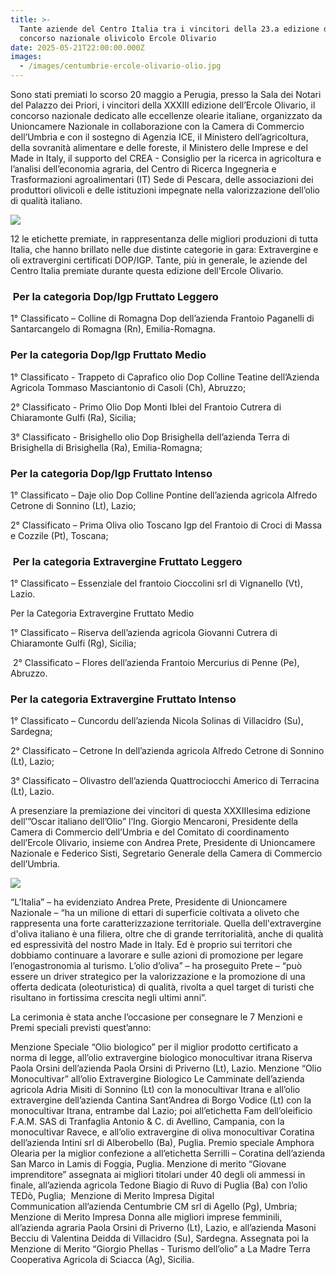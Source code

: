 ```yaml
---
title: >-
  Tante aziende del Centro Italia tra i vincitori della 23.a edizione del
  concorso nazionale olivicolo Ercole Olivario
date: 2025-05-21T22:00:00.000Z
images:
  - /images/centumbrie-ercole-olivario-olio.jpg
---
```


Sono stati premiati lo scorso 20 maggio a Perugia, presso la Sala dei Notari del Palazzo dei Priori, i vincitori della XXXIII edizione dell’Ercole Olivario, il concorso nazionale dedicato alle eccellenze olearie italiane, organizzato da Unioncamere Nazionale in collaborazione con la Camera di Commercio dell’Umbria e con il sostegno di Agenzia ICE, il Ministero dell’agricoltura, della sovranità alimentare e delle foreste, il Ministero delle Imprese e del Made in Italy, il supporto del CREA - Consiglio per la ricerca in agricoltura e l’analisi dell’economia agraria, del Centro di Ricerca Ingegneria e Trasformazioni agroalimentari (IT) Sede di Pescara, delle associazioni dei produttori olivicoli e delle istituzioni impegnate nella valorizzazione dell’olio di qualità italiano.

![](/images/ercole-olivario.jpg)

12 le etichette premiate, in rappresentanza delle migliori produzioni di tutta Italia, che hanno brillato nelle due distinte categorie in gara: Extravergine e oli extravergini certificati DOP/IGP. Tante, più in generale, le aziende del Centro Italia premiate durante questa edizione dell'Ercole Olivario.

###  Per la categoria Dop/Igp Fruttato Leggero

1° Classificato – Colline di Romagna Dop dell’azienda Frantoio Paganelli di Santarcangelo di Romagna (Rn), Emilia-Romagna.

### Per la categoria Dop/Igp Fruttato Medio

1° Classificato - Trappeto di Caprafico olio Dop Colline Teatine dell’Azienda Agricola Tommaso Masciantonio di Casoli (Ch), Abruzzo;

2° Classificato - Primo Olio Dop Monti Iblei del Frantoio Cutrera di Chiaramonte Gulfi (Ra), Sicilia; 

3° Classificato - Brisighello olio Dop Brisighella dell’azienda Terra di Brisighella di Brisighella (Ra), Emilia-Romagna;

### Per la categoria Dop/Igp Fruttato Intenso

1° Classificato – Daje olio Dop Colline Pontine dell’azienda agricola Alfredo Cetrone di Sonnino (Lt), Lazio; 

2° Classificato – Prima Oliva olio Toscano Igp del Frantoio di Croci di Massa e Cozzile (Pt), Toscana; 

###  Per la categoria Extravergine Fruttato Leggero

1° Classificato – Essenziale del frantoio Cioccolini srl di Vignanello (Vt), Lazio. 

Per la Categoria Extravergine Fruttato Medio

1° Classificato – Riserva dell’azienda agricola Giovanni Cutrera di Chiaramonte Gulfi (Rg), Sicilia; 

 2° Classificato – Flores dell’azienda Frantoio Mercurius di Penne (Pe), Abruzzo.

### Per la categoria Extravergine Fruttato Intenso

1° Classificato – Cuncordu dell’azienda Nicola Solinas di Villacidro (Su), Sardegna;

2° Classificato – Cetrone In dell’azienda agricola Alfredo Cetrone di Sonnino (Lt), Lazio; 

3° Classificato – Olivastro dell’azienda Quattrociocchi Americo di Terracina (Lt), Lazio. 

A presenziare la premiazione dei vincitori di questa XXXIIIesima edizione dell’”Oscar italiano dell’Olio” l’Ing. Giorgio Mencaroni, Presidente della Camera di Commercio dell’Umbria e del Comitato di coordinamento dell’Ercole Olivario, insieme con Andrea Prete, Presidente di Unioncamere Nazionale e Federico Sisti, Segretario Generale della Camera di Commercio dell’Umbria. 

![](/images/ercole-olivario-perugia.jpg)

“L’Italia” – ha evidenziato Andrea Prete, Presidente di Unioncamere Nazionale – “ha un milione di ettari di superficie coltivata a oliveto che rappresenta una forte caratterizzazione territoriale. Quella dell'extravergine d'oliva italiano è una filiera, oltre che di grande territorialità, anche di qualità ed espressività del nostro Made in Italy. Ed è proprio sui territori che dobbiamo continuare a lavorare e sulle azioni di promozione per legare l’enogastronomia al turismo. L’olio d’oliva” – ha proseguito Prete – “può essere un driver strategico per la valorizzazione e la promozione di una offerta dedicata (oleoturistica) di qualità, rivolta a quel target di turisti che risultano in fortissima crescita negli ultimi anni”.

La cerimonia è stata anche l’occasione per consegnare le 7 Menzioni e Premi speciali previsti quest’anno:

Menzione Speciale “Olio biologico” per il miglior prodotto certificato a norma di legge, all’olio extravergine biologico monocultivar itrana Riserva Paola Orsini dell’azienda Paola Orsini di Priverno (Lt), Lazio. Menzione “Olio Monocultivar” all’olio Extravergine Biologico Le Camminate dell’azienda agricola Adria Misiti di Sonnino (Lt) con la monocultivar Itrana e all’olio extravergine dell’azienda Cantina Sant’Andrea di Borgo Vodice (Lt) con la monocultivar Itrana, entrambe dal Lazio; poi all’etichetta Fam dell’oleificio F.A.M. SAS di Tranfaglia Antonio & C. di Avellino, Campania, con la monocultivar Ravece, e all’olio extravergine di oliva monocultivar Coratina dell’azienda Intini srl di Alberobello (Ba), Puglia. Premio speciale Amphora Olearia per la miglior confezione a all’etichetta Serrilli – Coratina dell’azienda San Marco in Lamis di Foggia, Puglia. Menzione di merito “Giovane imprenditore” assegnata ai migliori titolari under 40 degli oli ammessi in finale, all’azienda agricola Tedone Biagio di Ruvo di Puglia (Ba) con l’olio TEDò, Puglia;  Menzione di Merito Impresa Digital Communication all’azienda Centumbrie CM srl di Agello (Pg), Umbria;  Menzione di Merito Impresa Donna alle migliori imprese femminili, all’azienda agraria Paola Orsini di Priverno (Lt), Lazio, e all’azienda Masoni Becciu di Valentina Deidda di Villacidro (Su), Sardegna. Assegnata poi la Menzione di Merito “Giorgio Phellas - Turismo dell’olio” a La Madre Terra Cooperativa Agricola di Sciacca (Ag), Sicilia.

